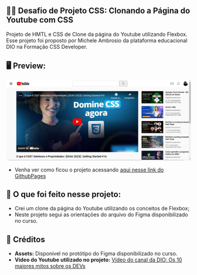 ## 👨‍💻 Desafio de Projeto CSS: Clonando a Página do Youtube com CSS
Projeto de HMTL e CSS de Clone da página do Youtube utilizando Flexbox. <br>
Esse projeto foi proposto por  Michele Ambrosio da plataforma educacional DIO na Formação CSS Developer.

## 🖥 Preview:
![Imagem do Projeto](assets/img/projeto.JPG)
- Venha ver como ficou o projeto acessando [aqui nesse link do GithubPages]()

## 🤔 O que foi feito nesse projeto:
- Crei um clone da página do Youtube utilizando os conceitos de Flexbox;
- Neste projeto segui as orientações do arquivo do Figma disponibilizado no curso.

## 📌 Créditos
- **Assets:** Disponível no protótipo do Figma disponibilizado no curso.
- **Vídeo do Youtube utilizado no projeto:** [Vídeo do canal da DIO: Os 10 maiores mitos sobre os DEVs](https://www.youtube.com/watch?v=HuEADvyhork&t=12s)


 